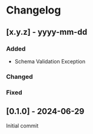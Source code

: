 # Changelog

## [x.y.z] - yyyy-mm-dd

### Added

- Schema Validation Exception

### Changed

### Fixed

## [0.1.0] - 2024-06-29

Initial commit
